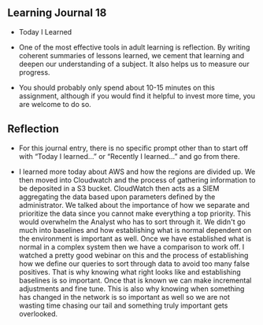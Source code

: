 ## Learning Journal 18

- Today I Learned

- One of the most effective tools in adult learning is reflection. By writing coherent summaries of lessons learned, we cement that learning and deepen our understanding of a subject. It also helps us to measure our progress.

- You should probably only spend about 10-15 minutes on this assignment, although if you would find it helpful to invest more time, you are welcome to do so.

## Reflection

- For this journal entry, there is no specific prompt other than to start off with “Today I learned…” or “Recently I learned…” and go from there.

- I learned more today about AWS and how the regions are divided up. We then moved into Cloudwatch and the process of gathering information to be deposited in a S3 bucket. CloudWatch then acts as a SIEM aggregating the data based upon parameters defined by the administrator. We talked about the importance of how we separate and prioritize the data since you cannot make everything a top priority. This would overwhelm the Analyst who has to sort through it. We didn't go much into baselines and how establishing what is normal dependent on the environment is important as well. Once we have established what is normal in a complex system then we have a comparison to work off. I watched a pretty good webinar on this and the process of establishing how we define our queries to sort through data to avoid too many false positives. That is why knowing what right looks like and establishing baselines is so important. Once that is known we can make incremental adjustments and fine tune. This is also why knowing when something has changed in the network is so important as well so we are not wasting time chasing our tail and something truly important gets overlooked.
